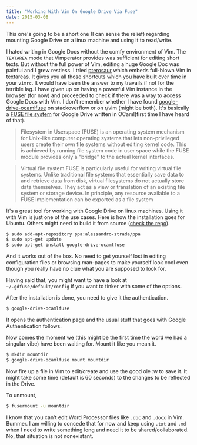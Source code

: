```yaml
---
title: "Working With Vim On Google Drive Via Fuse"
date: 2015-03-08
---
```

This one's going to be a short one (I can sense the relief)
regarding mounting Google Drive on a linux
machine and using it to read/write.

I hated writing in Google Docs without the 
comfy environment of Vim. The `TEXTAREA` mode that Vimperator provides was
sufficient for editing short texts. But without the full power of Vim,
editing a huge Google Doc was painful and I grew restless. I tried [pterosaur](https://github.com/ardagnir/pterosaur)
which embeds full-blown Vim in textareas. It gives you all those shortcuts
which you have built over time in your `vimrc`. It would have been the answer
to my travails if not for the terrible lag. 
I have given up on having a powerful Vim instance in the browser (for now) and 
proceeded to check if there was a way to access Google Docs with Vim.  I don't remember whether I have found [google-drive-ocamlfuse](https://github.com/astrada/google-drive-ocamlfuse) on stackoverflow or on r/vim (might be both). It's basically a [FUSE file system](http://en.wikipedia.org/wiki/Filesystem_in_Userspace)
for Google Drive written in OCaml(first time I have heard of that).

>Filesystem in Userspace (FUSE) is an operating system mechanism for Unix-like computer
operating systems that lets non-privileged users create their own file systems without
editing kernel code. This is achieved by running file system code in user space while the
FUSE module provides only a "bridge" to the actual kernel interfaces.

>Virtual file system
FUSE is particularly useful for writing virtual file systems. Unlike traditional file systems
that essentially save data to and retrieve data from disk, virtual filesystems do not actually
store data themselves. They act as a view or translation of an existing file system or storage device.
In principle, any resource available to a FUSE implementation can be exported as a file system

It's a great tool for working with Google Drive on linux machines. Using it with
Vim is just one of the use cases. Here is how the installation goes for Ubuntu.
Others might need to build it from source ([check the repo](https://github.com/astrada/google-drive-ocamlfuse#configuration-and-installation)).
```bash
$ sudo add-apt-repository ppa:alessandro-strada/ppa
$ sudo apt-get update
$ sudo apt-get install google-drive-ocamlfuse
```

And it works out of the box. No need to get yourself lost in editing
configuration files or browsing man-pages to make yourself look cool
even though you really have no clue what you are supposed to look for.

Having said that, you might want to have a look at `~/.gdfuse/default/config` if you want
to tinker with some of the options.

After the installation is done, you need to give it the authentication.
```bash
$ google-drive-ocamlfuse
```
It opens the authentication page and the usual stuff that goes with Google
Authentication follows.

Now comes the moment we (this might be the first time the word we had a singular vibe)
have been waiting for. Mount it like you mean it.
```bash
$ mkdir mountdir
$ google-drive-ocamlfuse mount mountdir
```

Now fire up a file in Vim to edit/create and use the good ole :w to save it.
It might take some time (default is 60 seconds) to the changes to be 
reflected in the Drive.

To unmount,
```bash
$ fusermount -u mountdir
```

I know that you can't edit Word Processor files like `.doc` and `.docx` in Vim.
Bummer. I am willing to concede that for now and keep using `.txt` and `.md` when I need
to write something long and need it to be shared/collaborated.
No, that situation is not nonexistant.







